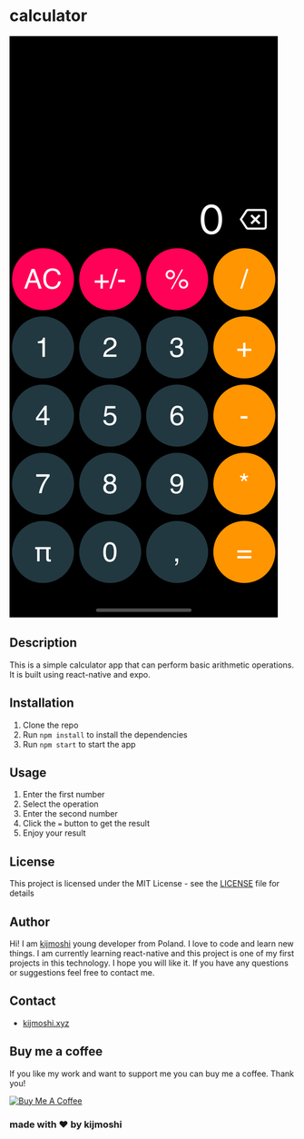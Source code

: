 # calculator
![](./screenshots/image.png)

## Description
This is a simple calculator app that can perform basic arithmetic operations. It is built using react-native and expo.

## Installation
1. Clone the repo
2. Run `npm install` to install the dependencies
3. Run `npm start` to start the app

## Usage
1. Enter the first number
2. Select the operation
3. Enter the second number
4. Click the `=` button to get the result
5. Enjoy your result

## License
This project is licensed under the MIT License - see the [LICENSE](./LICENSE) file for details

## Author
Hi! I am [kijmoshi](https://kijmoshi.xyz) young developer from Poland. I love to code and learn new things. I am currently learning react-native and this project is one of my first projects in this technology. I hope you will like it. If you have any questions or suggestions feel free to contact me.

## Contact
- [kijmoshi.xyz](https://kijmoshi.xyz)

## Buy me a coffee
If you like my work and want to support me you can buy me a coffee. Thank you!

<a href="https://www.buymeacoffee.com/kijmoshi" target="_blank"><img src="https://cdn.buymeacoffee.com/buttons/v2/default-yellow.png" alt="Buy Me A Coffee" height="60px" width="217px"></a>



### made with ❤️ by kijmoshi